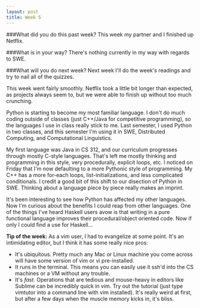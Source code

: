 ```yaml
---
layout: post
title: Week 5
---
```

###What did you do this past week?
This week my partner and I finished up Netflix.

###What is in your way?
There's nothing currently in my way with regards to SWE.

###What will you do next week?
Next week I'll do the week's readings and try to nail all of the quizzes.

This week went fairly smoothly. Netflix took a little bit longer than expected, as projects always seem to, but we were able to finish up without too much crunching.

Python is starting to become my most familiar language. I don't do much coding outside of classes (just C++/Java for competitive programming), so the languages I use in class really stick to me. Last semester, I used Python in two classes, and this semester I'm using it in SWE, Distributed Computing, and Computational Linguistics.

My first language was Java in CS 312, and our curriculum progresses through mostly C-style languages. That's left me mostly thinking and programming in this style, very procedurally, explicit loops, etc. I noticed on Friday that I'm now defaulting to a more Pythonic style of programming. My C++ has a more for-each loops, list-initializations, and less complicated conditionals. I credit a good bit of this shift to our disection of Python in SWE. Thinking about a language piece by piece really makes an imprint.

It's been interesting to see how Python has affected my other languages. Now I'm curious about the benefits I could reap from other languages. One of the things I've heard Haskell users avow is that writing in a pure functional language improves their procedural/object oriented code. Now if only I could find a use for Haskell...


**Tip of the week:** As a vim user, I had to evangelize at some point. It's an intimidating editor, but I think it has some really nice pros:

*  It's ubiquitous. Pretty much any Mac or Linux machine you come across will have some version of vim or vi pre-installed.
*  It runs in the terminal. This means you can easily use it ssh'd into the CS machines or a VM without any trouble.
*  It's *fast*. Operations that are tedious and mouse-heavy in editors like Sublime can be incredibly quick in vim.
Try out the tutorial (just type vimtutor into a command line with vim installed). It's really weird at first, but after a few days when the muscle memory kicks in, it's bliss.
